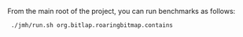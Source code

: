 
From the main root of the project, you can run benchmarks as follows:
```
 ./jmh/run.sh org.bitlap.roaringbitmap.contains
 ```